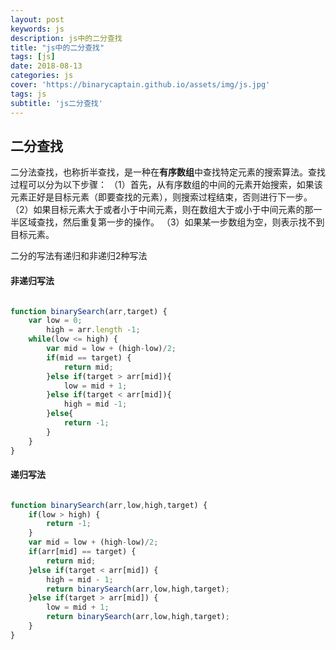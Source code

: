 ```yaml
---
layout: post
keywords: js
description: js中的二分查找
title: "js中的二分查找"
tags: [js]
date: 2018-08-13
categories: js
cover: 'https://binarycaptain.github.io/assets/img/js.jpg'
tags: js
subtitle: 'js二分查找'
---
```


## 二分查找

二分法查找，也称折半查找，是一种在**有序数组**中查找特定元素的搜索算法。查找过程可以分为以下步骤：
（1）首先，从有序数组的中间的元素开始搜索，如果该元素正好是目标元素（即要查找的元素），则搜索过程结束，否则进行下一步。
（2）如果目标元素大于或者小于中间元素，则在数组大于或小于中间元素的那一半区域查找，然后重复第一步的操作。
（3）如果某一步数组为空，则表示找不到目标元素。

二分的写法有递归和非递归2种写法

#### 非递归写法

```javascript

function binarySearch(arr,target) {
	var low = 0;
		high = arr.length -1;
	while(low <= high) {
		var mid = low + (high-low)/2;
		if(mid == target) {
			return mid;
		}else if(target > arr[mid]){
			low = mid + 1;
		}else if(target < arr[mid]){
			high = mid -1;
		}else{
			return -1;
		}
	}
}

```

#### 递归写法

```javascript

function binarySearch(arr,low,high,target) {
	if(low > high) {
		return -1;
	}
	var mid = low + (high-low)/2;
	if(arr[mid] == target) {
		return mid;
	}else if(target < arr[mid]) {
		high = mid - 1;
		return binarySearch(arr,low,high,target);
	}else if(target > arr[mid]) {
		low = mid + 1;
		return binarySearch(arr,low,high,target);
	}
}

```







